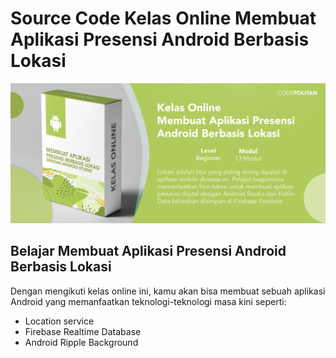 # Source Code Kelas Online Membuat Aplikasi Presensi Android Berbasis Lokasi

![<a href="https://www.codepolitan.com/learn/aplikasi-presensi-android-berbasis-lokasi" target="_blank">](./cover.jpg)


## Belajar Membuat Aplikasi Presensi Android Berbasis Lokasi

Dengan mengikuti kelas online ini, kamu akan bisa membuat sebuah aplikasi Android yang memanfaatkan teknologi-teknologi masa kini seperti:

- Location service
- Firebase Realtime Database
- Android Ripple Background
